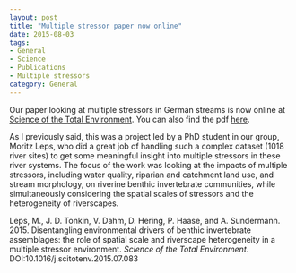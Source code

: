 ```yaml
---
layout: post
title: "Multiple stressor paper now online"
date: 2015-08-03
tags:
- General
- Science
- Publications
- Multiple stressors
category: General
---
```


Our paper looking at multiple stressors in German streams is now online at [Science of the Total Environment](http://www.journals.elsevier.com/science-of-the-total-environment/). You can also find the pdf [here](http://jdtonkin.github.io/publications/).

As I previously said, this was a project led by a PhD student in our group, Moritz Leps, who did a great job of handling such a complex dataset (1018 river sites) to get some meaningful insight into multiple stressors in these river systems. The focus of the work was looking at the impacts of multiple stressors, including water quality, riparian and catchment land use, and stream morphology, on riverine benthic invertebrate communities, while simultaneously considering the spatial scales of stressors and the heterogeneity of riverscapes.

Leps, M., J. D. Tonkin, V. Dahm, D. Hering, P. Haase, and A. Sundermann. 2015. Disentangling environmental drivers of benthic invertebrate assemblages: the role of spatial scale and riverscape heterogeneity in a multiple stressor environment. _Science of the Total Environment_. DOI:10.1016/j.scitotenv.2015.07.083
